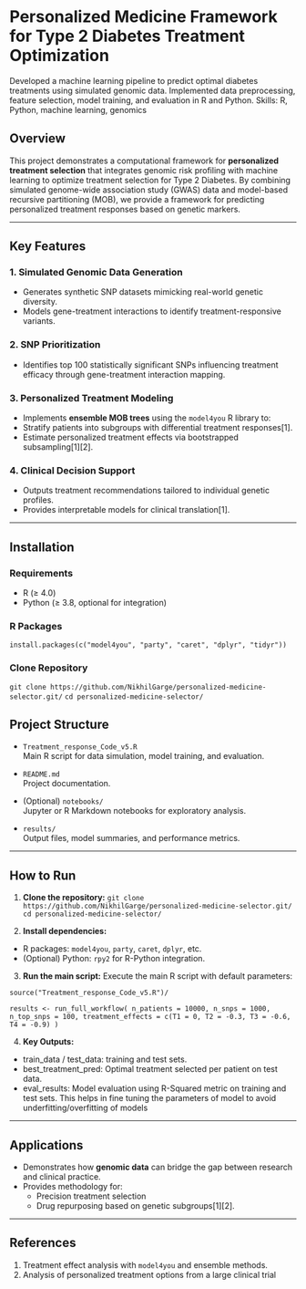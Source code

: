 # Personalized Medicine Framework for Type 2 Diabetes Treatment Optimization
Developed a machine learning pipeline to predict optimal diabetes treatments using simulated genomic data. Implemented data preprocessing, feature selection, model training, and evaluation in R and Python. Skills: R, Python, machine learning, genomics

## Overview

This project demonstrates a computational framework for **personalized treatment selection** that integrates genomic risk profiling with machine learning to optimize treatment selection for Type 2 Diabetes. By combining simulated genome-wide association study (GWAS) data and model-based recursive partitioning (MOB), we provide a framework for predicting personalized treatment responses based on genetic markers.

---

## Key Features  

### 1. **Simulated Genomic Data Generation**  
   - Generates synthetic SNP datasets mimicking real-world genetic diversity.  
   - Models gene-treatment interactions to identify treatment-responsive variants.

### 2. **SNP Prioritization**  
   - Identifies top 100 statistically significant SNPs influencing treatment efficacy through gene-treatment interaction mapping.

### 3. **Personalized Treatment Modeling**  
   - Implements **ensemble MOB trees** using the `model4you` R library to:  
   - Stratify patients into subgroups with differential treatment responses[1].  
   - Estimate personalized treatment effects via bootstrapped subsampling[1][2].

### 4. **Clinical Decision Support**  
   - Outputs treatment recommendations tailored to individual genetic profiles.  
   - Provides interpretable models for clinical translation[1].

---

## Installation  

### Requirements  
- R (≥ 4.0)  
- Python (≥ 3.8, optional for integration)

### R Packages  
`install.packages(c("model4you", "party", "caret", "dplyr", "tidyr"))`

### Clone Repository  
`git clone https://github.com/NikhilGarge/personalized-medicine-selector.git/`
`cd personalized-medicine-selector/`

## Project Structure

- `Treatment_response_Code_v5.R`  
  Main R script for data simulation, model training, and evaluation.

- `README.md`  
  Project documentation.

- (Optional) `notebooks/`  
  Jupyter or R Markdown notebooks for exploratory analysis.

- `results/`  
  Output files, model summaries, and performance metrics.

---

## How to Run

1. **Clone the repository:**
`git clone https://github.com/NikhilGarge/personalized-medicine-selector.git/`
`cd personalized-medicine-selector/`

2. **Install dependencies:**  
- R packages: `model4you`, `party`, `caret`, `dplyr`, etc.
- (Optional) Python: `rpy2` for R-Python integration.

3. **Run the main script:**
Execute the main R script with default parameters:  

`source("Treatment_response_Code_v5.R")/`

`results <- run_full_workflow(
n_patients = 10000,
n_snps = 1000,
n_top_snps = 100,
treatment_effects = c(T1 = 0, T2 = -0.3, T3 = -0.6, T4 = -0.9)
)`

4. **Key Outputs:**
- train_data / test_data: training and test sets.
- best_treatment_pred: Optimal treatment selected per patient on test data.
- eval_results: Model evaluation using R-Squared metric on training and test sets. This helps in fine tuning the parameters of model to avoid underfitting/overfitting of models

---

## Applications  
- Demonstrates how **genomic data** can bridge the gap between research and clinical practice.  
- Provides methodology for:  
  - Precision treatment selection 
  - Drug repurposing based on genetic subgroups[1][2].

---

## References  
1. Treatment effect analysis with `model4you` and ensemble methods.
2. Analysis of personalized treatment options from a large clinical trial
